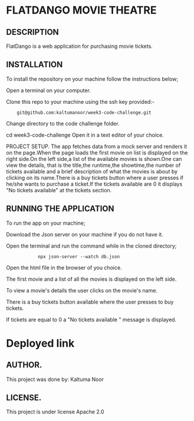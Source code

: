 # FLATDANGO MOVIE THEATRE
## DESCRIPTION
FlatDango is a web application for purchasing movie tickets.


## INSTALLATION
To install the repository on your machine follow the instructions below;

Open a terminal on your computer.

Clone this repo to your machine using the ssh key provided:-

        git@github.com:kaltumanoor/week3-code-challenge.git

Change directory to the code challenge folder.

  cd week3-code-challenge
Open it in a text editor of your choice.

PROJECT SETUP.
The app fetches data from a mock server and renders it on the page.When the page loads the first movie on list is displayed on the right side.On the left side,a list of the available movies is shown.One can view the details, that is the title,the runtime,the showtime,the number of tickets available and a brief description of what the movies is about by clicking on its name.There is a buy tickets button where a user presses if he/she wants to purchase a ticket.If the tickets available are 0 it displays "No tickets available" at the tickets section.

## RUNNING THE APPLICATION
To run the app on your machine;

Download the Json server on your machine if you do not have it.

Open the terminal and run the command while in the cloned directory;

                npx json-server --watch db.json

Open the html file in the browser of you choice.

The first movie and a list of all the movies is displayed on the left side.

To view a movie's details the user clicks on the movie's name.

There is a buy tickets button available where the user presses to buy tickets.

If tickets are equal to 0 a "No tickets available " message is displayed.

# Deployed link



## AUTHOR.
This project was done by: Kaltuma Noor

## LICENSE.
This project is under license Apache 2.0
